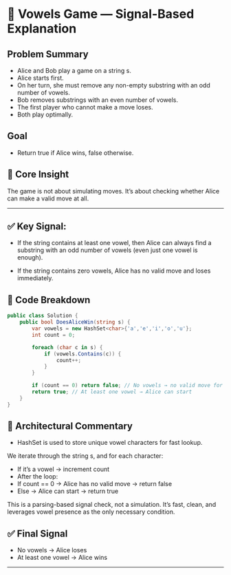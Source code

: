 # 🧠 Vowels Game — Signal-Based Explanation

## Problem Summary

- Alice and Bob play a game on a string s.
- Alice starts first.
- On her turn, she must remove any non-empty substring with an odd number of vowels.
- Bob removes substrings with an even number of vowels.
- The first player who cannot make a move loses.
- Both play optimally.

## Goal

- Return true if Alice wins, false otherwise.

## 🔧 Core Insight

The game is not about simulating moves. It’s about checking whether Alice can make a valid move at all.

---
## ✅ Key Signal:
- If the string contains at least one vowel, then Alice can always find a substring with an odd number of vowels (even just one vowel is enough).

- If the string contains zero vowels, Alice has no valid move and loses immediately.

## 🧱 Code Breakdown
```csharp
public class Solution {
    public bool DoesAliceWin(string s) {
        var vowels = new HashSet<char>{'a','e','i','o','u'};
        int count = 0;

        foreach (char c in s) {
            if (vowels.Contains(c)) {
                count++;
            }
        }

        if (count == 0) return false; // No vowels → no valid move for Alice
        return true; // At least one vowel → Alice can start
    }
}
```


## 🧠 Architectural Commentary
- HashSet<char> is used to store unique vowel characters for fast lookup.

 We iterate through the string s, and for each character:

- If it’s a vowel → increment count
- After the loop:
- If count == 0 → Alice has no valid move → return false
- Else → Alice can start → return true

This is a parsing-based signal check, not a simulation. It’s fast, clean, and leverages vowel presence as the only necessary condition.

## ✅ Final Signal
- No vowels → Alice loses
- At least one vowel → Alice wins


---
